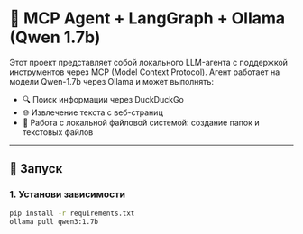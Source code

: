 # 🤖 MCP Agent + LangGraph + Ollama (Qwen 1.7b)

Этот проект представляет собой локального LLM-агента с поддержкой инструментов через MCP (Model Context Protocol). Агент работает на модели Qwen-1.7b через Ollama и может выполнять:

- 🔍 Поиск информации через DuckDuckGo
- 🌐 Извлечение текста с веб-страниц
- 📁 Работа с локальной файловой системой: создание папок и текстовых файлов

---

## 🚀 Запуск

### 1. Установи зависимости

```bash
pip install -r requirements.txt
ollama pull qwen3:1.7b

